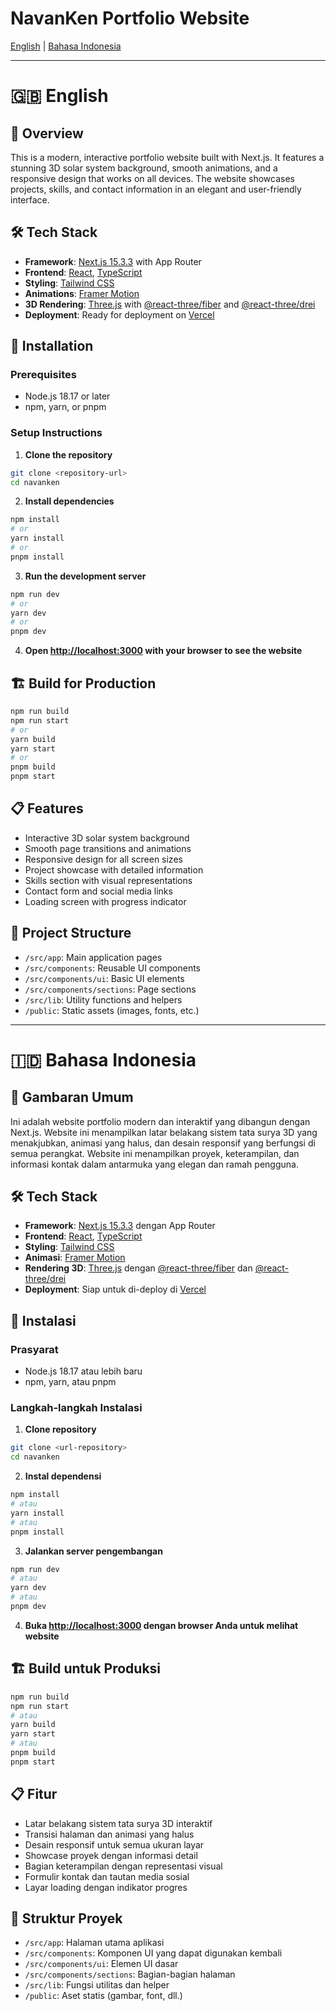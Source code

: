 # NavanKen Portfolio Website

[English](#english) | [Bahasa Indonesia](#bahasa-indonesia)

---

<a name="english"></a>

# 🇬🇧 English

## 📝 Overview

This is a modern, interactive portfolio website built with Next.js. It features a stunning 3D solar system background, smooth animations, and a responsive design that works on all devices. The website showcases projects, skills, and contact information in an elegant and user-friendly interface.

## 🛠️ Tech Stack

- **Framework**: [Next.js 15.3.3](https://nextjs.org/) with App Router
- **Frontend**: [React](https://reactjs.org/), [TypeScript](https://www.typescriptlang.org/)
- **Styling**: [Tailwind CSS](https://tailwindcss.com/)
- **Animations**: [Framer Motion](https://www.framer.com/motion/)
- **3D Rendering**: [Three.js](https://threejs.org/) with [@react-three/fiber](https://github.com/pmndrs/react-three-fiber) and [@react-three/drei](https://github.com/pmndrs/drei)
- **Deployment**: Ready for deployment on [Vercel](https://vercel.com/)

## 🚀 Installation

### Prerequisites

- Node.js 18.17 or later
- npm, yarn, or pnpm

### Setup Instructions

1. **Clone the repository**

```bash
git clone <repository-url>
cd navanken
```

2. **Install dependencies**

```bash
npm install
# or
yarn install
# or
pnpm install
```

3. **Run the development server**

```bash
npm run dev
# or
yarn dev
# or
pnpm dev
```

4. **Open [http://localhost:3000](http://localhost:3000) with your browser to see the website**

## 🏗️ Build for Production

```bash
npm run build
npm run start
# or
yarn build
yarn start
# or
pnpm build
pnpm start
```

## 📋 Features

- Interactive 3D solar system background
- Smooth page transitions and animations
- Responsive design for all screen sizes
- Project showcase with detailed information
- Skills section with visual representations
- Contact form and social media links
- Loading screen with progress indicator

## 📂 Project Structure

- `/src/app`: Main application pages
- `/src/components`: Reusable UI components
- `/src/components/ui`: Basic UI elements
- `/src/components/sections`: Page sections
- `/src/lib`: Utility functions and helpers
- `/public`: Static assets (images, fonts, etc.)

---

<a name="bahasa-indonesia"></a>

# 🇮🇩 Bahasa Indonesia

## 📝 Gambaran Umum

Ini adalah website portfolio modern dan interaktif yang dibangun dengan Next.js. Website ini menampilkan latar belakang sistem tata surya 3D yang menakjubkan, animasi yang halus, dan desain responsif yang berfungsi di semua perangkat. Website ini menampilkan proyek, keterampilan, dan informasi kontak dalam antarmuka yang elegan dan ramah pengguna.

## 🛠️ Tech Stack

- **Framework**: [Next.js 15.3.3](https://nextjs.org/) dengan App Router
- **Frontend**: [React](https://reactjs.org/), [TypeScript](https://www.typescriptlang.org/)
- **Styling**: [Tailwind CSS](https://tailwindcss.com/)
- **Animasi**: [Framer Motion](https://www.framer.com/motion/)
- **Rendering 3D**: [Three.js](https://threejs.org/) dengan [@react-three/fiber](https://github.com/pmndrs/react-three-fiber) dan [@react-three/drei](https://github.com/pmndrs/drei)
- **Deployment**: Siap untuk di-deploy di [Vercel](https://vercel.com/)

## 🚀 Instalasi

### Prasyarat

- Node.js 18.17 atau lebih baru
- npm, yarn, atau pnpm

### Langkah-langkah Instalasi

1. **Clone repository**

```bash
git clone <url-repository>
cd navanken
```

2. **Instal dependensi**

```bash
npm install
# atau
yarn install
# atau
pnpm install
```

3. **Jalankan server pengembangan**

```bash
npm run dev
# atau
yarn dev
# atau
pnpm dev
```

4. **Buka [http://localhost:3000](http://localhost:3000) dengan browser Anda untuk melihat website**

## 🏗️ Build untuk Produksi

```bash
npm run build
npm run start
# atau
yarn build
yarn start
# atau
pnpm build
pnpm start
```

## 📋 Fitur

- Latar belakang sistem tata surya 3D interaktif
- Transisi halaman dan animasi yang halus
- Desain responsif untuk semua ukuran layar
- Showcase proyek dengan informasi detail
- Bagian keterampilan dengan representasi visual
- Formulir kontak dan tautan media sosial
- Layar loading dengan indikator progres

## 📂 Struktur Proyek

- `/src/app`: Halaman utama aplikasi
- `/src/components`: Komponen UI yang dapat digunakan kembali
- `/src/components/ui`: Elemen UI dasar
- `/src/components/sections`: Bagian-bagian halaman
- `/src/lib`: Fungsi utilitas dan helper
- `/public`: Aset statis (gambar, font, dll.)
